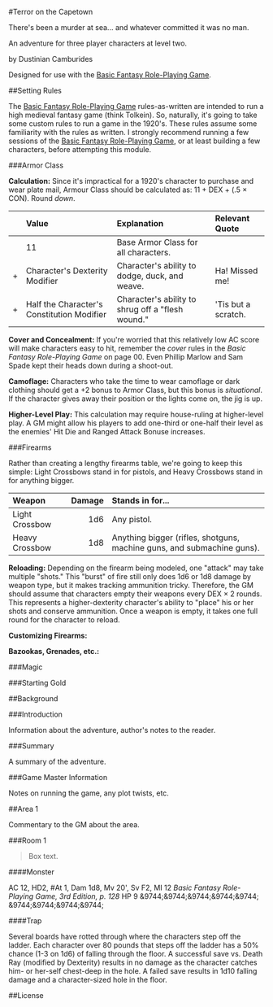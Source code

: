 #Terror on the Capetown

There's been a murder at sea... and whatever committed it was no man.

An adventure for three player characters at level two.

by Dustinian Camburides

Designed for use with the [Basic Fantasy Role-Playing Game](http://www.basicfantasy.org).

##Setting Rules

The [Basic Fantasy Role-Playing Game](http://www.basicfantasy.org) rules-as-written are intended to run a high medieval fantasy game (think Tolkein). So, naturally, it's going to take some custom rules to run a game in the 1920's. These rules assume some familiarity with the rules as written. I strongly recommend running a few sessions of the [Basic Fantasy Role-Playing Game](http://www.basicfantasy.org), or at least building a few characters, before attempting this module.

###Armor Class

__Calculation:__ Since it's impractical for a 1920's character to purchase and wear plate mail, Armour Class should be calculated as: 11 + DEX + (.5 &times; CON). Round _down_.

|     |Value                                     |Explanation                                      |Relevant Quote     |
|:---:|:-----------------------------------------|:------------------------------------------------|:------------------|
|     |11                                        |Base Armor Class for all characters.             |                   |
|  +  |Character's Dexterity Modifier            |Character's ability to dodge, duck, and weave.   |Ha! Missed me!     |
|  +  |Half the Character's Constitution Modifier|Character's ability to shrug off a "flesh wound."|'Tis but a scratch.|

__Cover and Concealment:__ If you're worried that this relatively low AC score will make characters easy to hit, remember the _cover_ rules in the _Basic Fantasy Role-Playing Game_ on page 00. Even Phillip Marlow and Sam Spade kept their heads down during a shoot-out.

__Camoflage:__ Characters who take the time to wear camoflage or dark clothing should get a +2 bonus to Armor Class, but this bonus is _situational_. If the character gives away their position or the lights come on, the jig is up.

__Higher-Level Play:__ This calculation may require house-ruling at higher-level play. A GM might allow his players to add one-third or one-half their level as the enemies' Hit Die and Ranged Attack Bonuse increases.

###Firearms

Rather than creating a lengthy firearms table, we're going to keep this simple: Light Crossbows stand in for pistols, and Heavy Crossbows stand in for anything bigger.

|Weapon        |Damage|Stands in for...                                                      |
|:-------------|-----:|:---------------------------------------------------------------------|
|Light Crossbow|   1d6|Any pistol.                                                           |
|Heavy Crossbow|   1d8|Anything bigger (rifles, shotguns, machine guns, and submachine guns).|

__Reloading:__ Depending on the firearm being modeled, one "attack" may take multiple "shots." This "burst" of fire still only does 1d6 or 1d8 damage by weapon type, but it makes tracking ammunition tricky. Therefore, the GM should assume that characters empty their weapons every DEX &times; 2 rounds. This represents a higher-dexterity character's ability to "place" his or her shots and conserve ammunition. Once a weapon is empty, it takes one full round for the character to reload.

__Customizing Firearms:__ 

__Bazookas, Grenades, etc.:__

###Magic

###Starting Gold

##Background

###Introduction

Information about the adventure, author's notes to the reader.

###Summary

A summary of the adventure.

###Game Master Information

Notes on running the game, any plot twists, etc.

##Area 1

Commentary to the GM about the area.

###Room 1

>Box text.

####Monster

AC 12, HD2, #At 1, Dam 1d8, Mv 20', Sv F2, MI 12
_Basic Fantasy Role-Playing Game, 3rd Edition, p. 128_
HP 9 &9744;&9744;&9744;&9744;&9744; &9744;&9744;&9744;&9744;

####Trap

Several boards have rotted through where the characters step off the ladder. Each character over 80 pounds that steps off the ladder has a 50% chance (1-3 on 1d6) of falling through the floor. A successful save vs. Death Ray (modified by Dexterity) results in no damage as the character catches him- or her-self chest-deep in the hole. A failed save results in 1d10 falling damage and a character-sized hole in the floor.

##License
